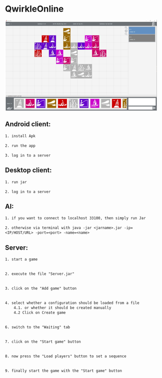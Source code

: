 # QwirkleOnline

<div align="center">
  <img height="300" src="docs/Abgabedokumente/04_Endabgabe/Website/images/DesktopSpielfeld.JPG">
</div>






## Android client:
	
	1. install Apk
	
	2. run the app
	
	3. log in to a server

## Desktop client: 

	1. run jar	

	2. log in to a server
	
## AI:	
    1. if you want to connect to localhost 33100, then simply run Jar
    
    2. otherwise via terminal with java -jar <jarname>.jar -ip=<IP/HOST/URL> -port=<port> -name=<name>

## Server:
	1. start a game

    
	2. execute the file "Server.jar"

    
	3. click on the "Add game" button

    
	4. select whether a configuration should be loaded from a file 
		4.1. or whether it should be created manually        
		4.2 Click on Create game

    
	6. switch to the "Waiting" tab

    
	7. click on the "Start game" button

    
	8. now press the "Load players" button to set a sequence

    
	9. finally start the game with the "Start game" button
